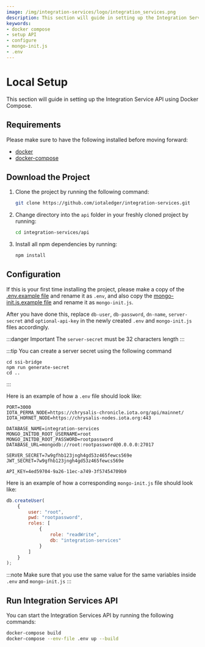 ```yaml
---
image: /img/integration-services/logo/integration_services.png
description: This section will guide in setting up the Integration Service API using Docker Compose.
keywords:
- docker compose
- setup API
- configure
- mongo-init.js
- .env
---
```


# Local Setup

This section will guide in setting up the Integration Service API using Docker Compose.

## Requirements

Please make sure to have the following installed before moving forward:

* [docker](https://docs.docker.com/get-docker/)
* [docker-compose](https://docs.docker.com/compose/install/)

## Download the Project

1. Clone the project by running the following command:

    ```bash
    git clone https://github.com/iotaledger/integration-services.git
    ```

2. Change directory into the `api` folder in your freshly cloned project by running:

    ```bash
    cd integration-services/api
    ```
    
3. Install all npm dependencies by running:

    ```bash
    npm install
    ```

## Configuration

If this is your first time installing the project, please make a copy of
the [.env.example file](https://github.com/iotaledger/integration-services/blob/master/api/.env.example) and rename it
as `.env`, and also copy
the [mongo-init.js.example file](https://github.com/iotaledger/integration-services/blob/master/api/mongo-init.js.example)
and rename it as `mongo-init.js`.

After you have done this, replace `db-user`, `db-password`, `dn-name`, `server-secret` and `optional-api-key` in the
newly created `.env` and `mongo-init.js` files accordingly.

:::danger
Important The `server-secret` must be 32 characters length
:::


:::tip You can create a server secret using the following command 
```
cd ssi-bridge
npm run generate-secret
cd ..
```
:::

Here is an example of how a `.env` file should look like:

````dotenv
PORT=3000
IOTA_PERMA_NODE=https://chrysalis-chronicle.iota.org/api/mainnet/
IOTA_HORNET_NODE=https://chrysalis-nodes.iota.org:443

DATABASE_NAME=integration-services
MONGO_INITDB_ROOT_USERNAME=root
MONGO_INITDB_ROOT_PASSWORD=rootpassword
DATABASE_URL=mongodb://root:rootpassword@0.0.0.0:27017

SERVER_SECRET=7w9gfhb123jngh4gd53z465fewcs569e
JWT_SECRET=7w9gfhb123jngh4gd53z465fewcs569e

API_KEY=4ed59704-9a26-11ec-a749-3f57454709b9
````

Here is an example of how a corresponding `mongo-init.js` file should look like:

````javascript
db.createUser(
    {
        user: "root",
        pwd: "rootpassword",
        roles: [
            {
                role: "readWrite",
                db: "integration-services"
            }
        ]
    }
);
````

:::note
Make sure that you use the same value for the same variables inside `.env` and `mongo-init.js`
:::

## Run Integration Services API

You can start the Integration Services API by running the following commands:

```bash
docker-compose build
docker-compose --env-file .env up --build
```



